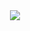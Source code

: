 <a href="https://github.com/anuraghazra/github-readme-stats" style="display:flex; justify-content:center; align-items: center;">
  <img align="center" src="https://github-readme-stats.vercel.app/api/top-langs/?username=1dxrpz&layout=compact" />
  
</a>
